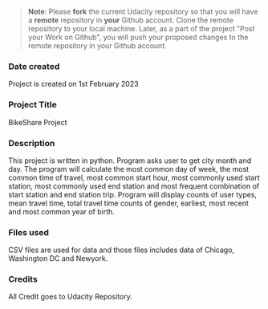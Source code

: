 >**Note**: Please **fork** the current Udacity repository so that you will have a **remote** repository in **your** Github account. Clone the remote repository to your local machine. Later, as a part of the project "Post your Work on Github", you will push your proposed changes to the remote repository in your Github account.

### Date created
Project is created on 1st February 2023

### Project Title
BikeShare Project 

### Description
This project is written in python. Program asks user to get city month and day. The program will calculate the most common day of week, the most common time of travel, most common start hour, most commonly used start station, most commonly used end station and most frequent combination of start station and end station trip. Program will display counts of user types, mean travel time, total travel time counts of gender, earliest, most recent and most common year of birth.

### Files used
CSV files are used for data and those files includes data of Chicago, Washington DC and Newyork.

### Credits
All Credit goes to Udacity Repository.
